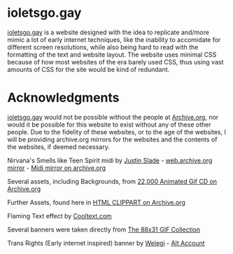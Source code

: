 # ioletsgo.gay
[ioletsgo.gay](https://ioletsgo.gay) is a website designed with the idea to replicate and/more mimic a lot of early internet techniques, like the inability to accomidate for different screen resolutions, while also being hard to read with the formatting of the text and website layout.
The website uses minimal CSS because of how most websites of the era barely used CSS, thus using vast amounts of CSS for the site would be kind of redundant.

# Acknowledgments
[ioletsgo.gay](https://ioletsgo.gay) would not be possible without the people at [Archive.org](https://archive.org), nor would it be possible for this website to exist without any of these other people. Due to the fidelity of these websites, or to the age of the websites, I will be providing archive.org mirrors for the websites and the contents of the websites, if deemed necessary.

Nirvana's Smells like Teen Spirit midi by [Justin Slade](https://members.tripod.com/~justin_slade/justin/midi.html) - [web.archive.org mirror](http://web.archive.org/web/20210825064424/https://members.tripod.com/~justin_slade/justin/midi.html) - [Midi mirror on archive.org](https://archive.org/details/justin-shades-midi-collection)

Several assets, including Backgrounds, from [22,000 Animated Gif CD on Archive.org](https://archive.org/details/22000Animatedgifs)

Further Assets, found here in [HTML CLIPPART on Archive.org](https://archive.org/details/html-clipart-CD)

Flaming Text effect by [Cooltext.com](https://cooltext.com/Logo-Design-Burning)

Several banners were taken directly from [The 88x31 GIF Collection](https://cyber.dabamos.de/88x31/)

Trans Rights (Early internet inspired) banner by [Welegi](https://twitter.com/hotwaluigisex) - [Alt Account](https://twitter.com/transwaluigi)

